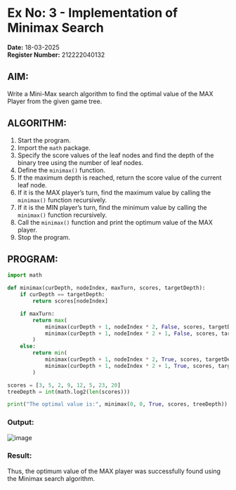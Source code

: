 # Ex No: 3 - Implementation of Minimax Search

**Date:** 18-03-2025  
**Register Number:** 212222040132 

## AIM:
Write a Mini-Max search algorithm to find the optimal value of the MAX Player from the given game tree.

## ALGORITHM:
1. Start the program.  
2. Import the `math` package.  
3. Specify the score values of the leaf nodes and find the depth of the binary tree using the number of leaf nodes.  
4. Define the `minimax()` function.  
5. If the maximum depth is reached, return the score value of the current leaf node.  
6. If it is the MAX player’s turn, find the maximum value by calling the `minimax()` function recursively.  
7. If it is the MIN player’s turn, find the minimum value by calling the `minimax()` function recursively.  
8. Call the `minimax()` function and print the optimum value of the MAX player.  
9. Stop the program.

## PROGRAM:
```python
import math

def minimax(curDepth, nodeIndex, maxTurn, scores, targetDepth):
    if curDepth == targetDepth:
        return scores[nodeIndex]

    if maxTurn:
        return max(
            minimax(curDepth + 1, nodeIndex * 2, False, scores, targetDepth),
            minimax(curDepth + 1, nodeIndex * 2 + 1, False, scores, targetDepth)
        )
    else:
        return min(
            minimax(curDepth + 1, nodeIndex * 2, True, scores, targetDepth),
            minimax(curDepth + 1, nodeIndex * 2 + 1, True, scores, targetDepth)
        )

scores = [3, 5, 2, 9, 12, 5, 23, 20]
treeDepth = int(math.log2(len(scores))) 

print("The optimal value is:", minimax(0, 0, True, scores, treeDepth))
```

### Output:
![image](https://github.com/user-attachments/assets/765cb41b-2844-46dc-9845-2c45f7f1c2f3)

### Result:
Thus, the optimum value of the MAX player was successfully found using the Minimax search algorithm.

